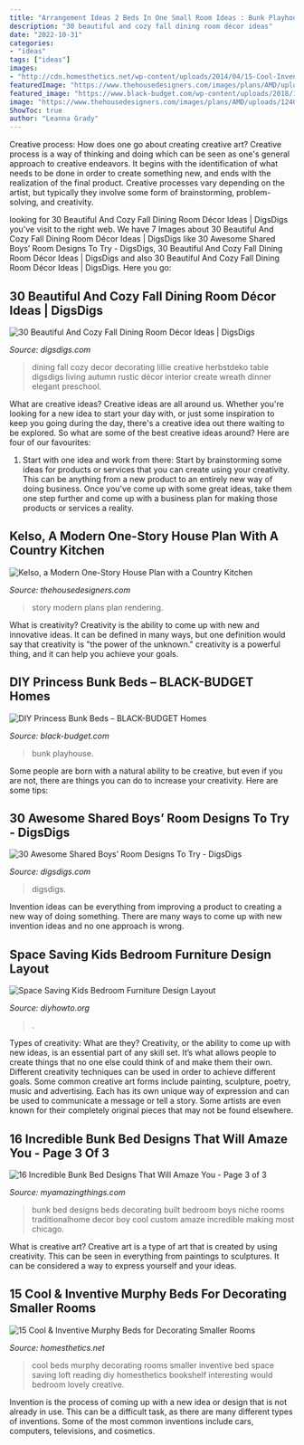 ```yaml
---
title: "Arrangement Ideas 2 Beds In One Small Room Ideas : Bunk Playhouse"
description: "30 beautiful and cozy fall dining room décor ideas"
date: "2022-10-31"
categories:
- "ideas"
tags: ["ideas"]
images:
- "http://cdn.homesthetics.net/wp-content/uploads/2014/04/15-Cool-Inventive-Murphy-Beds-for-Decorating-Smaller-Rooms-homesthetics-12.jpg"
featuredImage: "https://www.thehousedesigners.com/images/plans/AMD/uploads/1240-front-renderingweb.jpg"
featured_image: "https://www.black-budget.com/wp-content/uploads/2018/10/Princess-Themed-Bunk-Beds.jpg"
image: "https://www.thehousedesigners.com/images/plans/AMD/uploads/1240-front-renderingweb.jpg"
ShowToc: true
author: "Leanna Grady"
---
```



Creative process: How does one go about creating creative art?
Creative process is a way of thinking and doing which can be seen as one's general approach to creative endeavors. It begins with the identification of what needs to be done in order to create something new, and ends with the realization of the final product. Creative processes vary depending on the artist, but typically they involve some form of brainstorming, problem-solving, and creativity.

	

		
looking for 30 Beautiful And Cozy Fall Dining Room Décor Ideas | DigsDigs you've visit to the right web. We have 7 Images about 30 Beautiful And Cozy Fall Dining Room Décor Ideas | DigsDigs like 30 Awesome Shared Boys’ Room Designs To Try - DigsDigs, 30 Beautiful And Cozy Fall Dining Room Décor Ideas | DigsDigs and also 30 Beautiful And Cozy Fall Dining Room Décor Ideas | DigsDigs. Here you go:
		
    
## 30 Beautiful And Cozy Fall Dining Room Décor Ideas | DigsDigs

<img loading=lazy src="http://www.digsdigs.com/photos/beautiful-and-cozy-fall-dining-room-decor-ideas-7.jpg" onerror="this.onerror=null;this.src='https://tse1.mm.bing.net/th?id=OIP.LYSctUm1jBM7k86-xd5u1AHaKJ&amp;pid=15.1';" alt="30 Beautiful And Cozy Fall Dining Room Décor Ideas | DigsDigs">

_Source: digsdigs.com_

>dining fall cozy decor decorating lillie creative herbstdeko table digsdigs living autumn rustic décor interior create wreath dinner elegant preschool. 

	

What are creative ideas?
Creative ideas are all around us. Whether you're looking for a new idea to start your day with, or just some inspiration to keep you going during the day, there's a creative idea out there waiting to be explored. So what are some of the best creative ideas around? Here are four of our favourites: 
1. Start with one idea and work from there: Start by brainstorming some ideas for products or services that you can create using your creativity. This can be anything from a new product to an entirely new way of doing business. Once you've come up with some great ideas, take them one step further and come up with a business plan for making those products or services a reality. 


    
## Kelso, A Modern One-Story House Plan With A Country Kitchen

<img loading=lazy src="https://www.thehousedesigners.com/images/plans/AMD/uploads/1240-front-renderingweb.jpg" onerror="this.onerror=null;this.src='https://tse2.mm.bing.net/th?id=OIP._jgLTw6fxhbR02LndkRODAHaFu&amp;pid=15.1';" alt="Kelso, a Modern One-Story House Plan with a Country Kitchen">

_Source: thehousedesigners.com_

>story modern plans plan rendering. 

	

What is creativity?
Creativity is the ability to come up with new and innovative ideas. It can be defined in many ways, but one definition would say that creativity is "the power of the unknown." creativity is a powerful thing, and it can help you achieve your goals.

    
## DIY Princess Bunk Beds – BLACK-BUDGET Homes

<img loading=lazy src="https://www.black-budget.com/wp-content/uploads/2018/10/Princess-Themed-Bunk-Beds.jpg" onerror="this.onerror=null;this.src='https://tse3.mm.bing.net/th?id=OIP.gwkYlXVjmx8TnuDXiSsVKQHaFj&amp;pid=15.1';" alt="DIY Princess Bunk Beds – BLACK-BUDGET Homes">

_Source: black-budget.com_

>bunk playhouse. 

	

Some people are born with a natural ability to be creative, but even if you are not, there are things you can do to increase your creativity. Here are some tips:

    
## 30 Awesome Shared Boys’ Room Designs To Try - DigsDigs

<img loading=lazy src="https://www.digsdigs.com/photos/awesome-shared-boys-room-designs-to-try-3.jpg" onerror="this.onerror=null;this.src='https://tse2.mm.bing.net/th?id=OIP.FQ_bCUx_N3BdvCYso1VKXQHaHY&amp;pid=15.1';" alt="30 Awesome Shared Boys’ Room Designs To Try - DigsDigs">

_Source: digsdigs.com_

>digsdigs. 

	

Invention ideas can be everything from improving a product to creating a new way of doing something. There are many ways to come up with new invention ideas and no one approach is wrong.

    
## Space Saving Kids Bedroom Furniture Design Layout

<img loading=lazy src="https://www.diyhowto.org/wp-content/uploads/DIYHowto-Space-Saving-Kids-Room-Furniture-Design-03.jpg" onerror="this.onerror=null;this.src='https://tse2.mm.bing.net/th?id=OIP.k-pmjK7a3CYjL-s5V2mqOgHaFR&amp;pid=15.1';" alt="Space Saving Kids Bedroom Furniture Design Layout">

_Source: diyhowto.org_

>. 

	

Types of creativity: What are they?
Creativity, or the ability to come up with new ideas, is an essential part of any skill set. It’s what allows people to create things that no one else could think of and make them their own. Different creativity techniques can be used in order to achieve different goals.
Some common creative art forms include painting, sculpture, poetry, music and advertising. Each has its own unique way of expression and can be used to communicate a message or tell a story. Some artists are even known for their completely original pieces that may not be found elsewhere.

    
## 16 Incredible Bunk Bed Designs That Will Amaze You - Page 3 Of 3

<img loading=lazy src="http://myamazingthings.com/wp-content/uploads/2017/03/red-and-green-rug.jpg" onerror="this.onerror=null;this.src='https://tse4.mm.bing.net/th?id=OIP.Jo7IGzRSqzLfZiFyFWHMVwHaJa&amp;pid=15.1';" alt="16 Incredible Bunk Bed Designs That Will Amaze You - Page 3 of 3">

_Source: myamazingthings.com_

>bunk bed designs beds decorating built bedroom boys niche rooms traditionalhome decor boy cool custom amaze incredible making most chicago. 

	

What is creative art?
Creative art is a type of art that is created by using creativity. This can be seen in everything from paintings to sculptures. It can be considered a way to express yourself and your ideas.

    
## 15 Cool &amp; Inventive Murphy Beds For Decorating Smaller Rooms

<img loading=lazy src="http://cdn.homesthetics.net/wp-content/uploads/2014/04/15-Cool-Inventive-Murphy-Beds-for-Decorating-Smaller-Rooms-homesthetics-12.jpg" onerror="this.onerror=null;this.src='https://tse2.mm.bing.net/th?id=OIP.CT8rtFnVtHDXP75JpOvoXAHaJ4&amp;pid=15.1';" alt="15 Cool &amp; Inventive Murphy Beds for Decorating Smaller Rooms">

_Source: homesthetics.net_

>cool beds murphy decorating rooms smaller inventive bed space saving loft reading diy homesthetics bookshelf interesting would bedroom lovely creative. 

	

Invention is the process of coming up with a new idea or design that is not already in use. This can be a difficult task, as there are many different types of inventions. Some of the most common inventions include cars, computers, televisions, and cosmetics.

